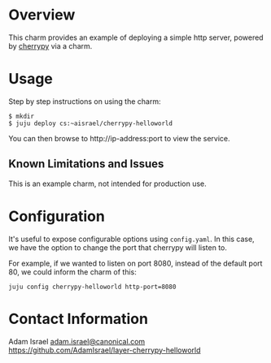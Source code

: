 # Overview

This charm provides an example of deploying a simple http server, powered by [cherrypy](https://cherrypy.org/) via a charm.

# Usage

Step by step instructions on using the charm:

```
$ mkdir
$ juju deploy cs:~aisrael/cherrypy-helloworld
```

You can then browse to http://ip-address:port to view the service.

## Known Limitations and Issues

This is an example charm, not intended for production use.

# Configuration

It's useful to expose configurable options using `config.yaml`. In this case, we have the option to change the port that cherrypy will listen to.

For example, if we wanted to listen on port 8080, instead of the default port 80, we could inform the charm of this:
```
juju config cherrypy-helloworld http-port=8080
```


# Contact Information

Adam Israel <adam.israel@canonical.com>
https://github.com/AdamIsrael/layer-cherrypy-helloworld
